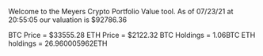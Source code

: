 Welcome to the Meyers Crypto Portfolio Value tool. 
As of 07/23/21 at 20:55:05 our valuation is $92786.36 

BTC Price = $33555.28
 ETH Price = $2122.32
BTC Holdings = 1.06BTC
 ETH holdings = 26.960005962ETH 

